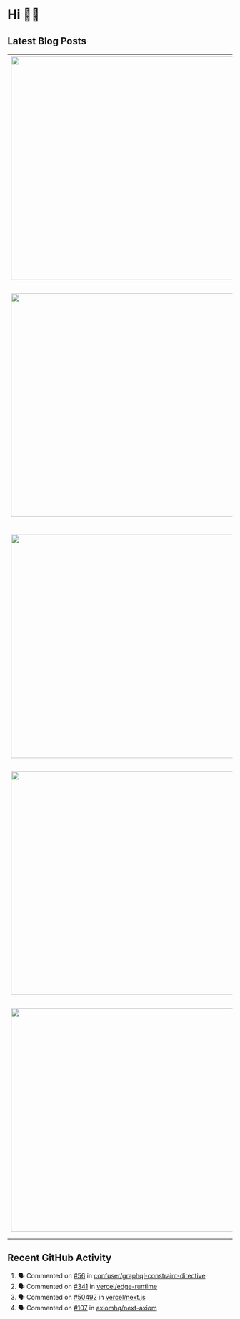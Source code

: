 # Hi 👋🏼

## Latest Blog Posts

<!-- HASHNODE_POSTS:START -->
<table>
	<tr>
			<td><img src="https://cdn.hashnode.com/res/hashnode/image/upload/v1650958446673/FNjp5vVco.jpeg" width="500" height="auto" /></td>
			<td>
				<sup>2023-10-09T14:28:45.470Z</sup><br />
				<b>ad adipisicing est quis esse consequat</b>
				<p>Labore ex labore ea ex in tempor amet exercitation aliquip. In ad sit ipsum nisi veniam enim ad nostrud. Adipisicing fugiat dolore cillum est labore. Eiusmod duis minim deserunt labore duis nisi cillum do fugiat irure tempor anim ut. Mollit excepteur...</p>
			</td>
		</tr>
<tr>
			<td><img src="https://cdn.hashnode.com/res/hashnode/image/upload/v1650958446673/FNjp5vVco.jpeg" width="500" height="auto" /></td>
			<td>
				<sup>2023-10-05T12:22:40.130Z</sup><br />
				<b>aliqua consectetur reprehenderit mollit qui consequat</b>
				<p>Occaecat consectetur proident laboris fugiat cupidatat quis exercitation mollit sunt. Reprehenderit do minim sint. Eu occaecat nulla incididunt aliquip aliqua reprehenderit do deserunt commodo culpa officia dolore tempor. Laboris labore reprehenderit...</p>
			</td>
		</tr>
<tr>
			<td><img src="https://cdn.hashnode.com/res/hashnode/image/upload/v1650958064619/OZIlB7YIy.jpeg" width="500" height="auto" /></td>
			<td>
				<sup>2023-10-05T11:40:12.984Z</sup><br />
				<b>sunt consequat qui minim anim est</b>
				<p>Nostrud ea pariatur sunt duis irure dolore labore qui. Ex proident magna enim sunt. Labore consequat excepteur ullamco nostrud Lorem proident sunt aliqua esse. Minim quis sint elit mollit sunt irure occaecat in commodo deserunt voluptate deserunt ips...</p>
			</td>
		</tr>
<tr>
			<td><img src="https://cdn.hashnode.com/res/hashnode/image/upload/v1650958064619/OZIlB7YIy.jpeg" width="500" height="auto" /></td>
			<td>
				<sup>2023-10-04T17:21:59.447Z</sup><br />
				<b>velit incididunt est voluptate incididunt aliqua</b>
				<p>Consequat aliquip quis qui nulla magna qui do deserunt. Ullamco excepteur pariatur sint pariatur velit anim ea irure incididunt id duis. Consectetur id elit elit. In ipsum nostrud ullamco ex excepteur duis do consequat est aute duis est et labore. Te...</p>
			</td>
		</tr>
<tr>
			<td><img src="https://cdn.hashnode.com/res/hashnode/image/upload/v1650958446673/FNjp5vVco.jpeg" width="500" height="auto" /></td>
			<td>
				<sup>2023-09-18T15:13:21.088Z</sup><br />
				<b>ipsum ex culpa excepteur esse nisi</b>
				<p>Non excepteur elit voluptate enim dolore ullamco excepteur laborum. Non pariatur est ea sint nulla pariatur aliquip est proident labore Lorem nulla voluptate Lorem nostrud. Tempor ad tempor adipisicing anim enim enim eu nisi aute. Tempor nisi et ea n...</p>
			</td>
		</tr>
</table>
<!-- HASHNODE_POSTS:END -->

## Recent GitHub Activity

<!--START_SECTION:activity-->
1. 🗣 Commented on [#56](https://github.com/confuser/graphql-constraint-directive/issues/56) in [confuser/graphql-constraint-directive](https://github.com/confuser/graphql-constraint-directive)
2. 🗣 Commented on [#341](https://github.com/vercel/edge-runtime/issues/341) in [vercel/edge-runtime](https://github.com/vercel/edge-runtime)
3. 🗣 Commented on [#50492](https://github.com/vercel/next.js/issues/50492) in [vercel/next.js](https://github.com/vercel/next.js)
4. 🗣 Commented on [#107](https://github.com/axiomhq/next-axiom/issues/107) in [axiomhq/next-axiom](https://github.com/axiomhq/next-axiom)
<!--END_SECTION:activity-->
